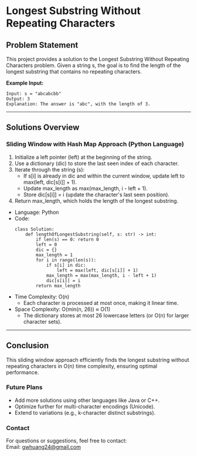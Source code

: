 # **Longest Substring Without Repeating Characters**

## **Problem Statement**
This project provides a solution to the Longest Substring Without Repeating Characters problem. Given a string s, the goal is to find the length of the longest substring that contains no repeating characters.  

  
**Example Input:**
  ```
  Input: s = "abcabcbb"
  Output: 3
  Explanation: The answer is "abc", with the length of 3.
  ```
---

## **Solutions Overview**
### **Sliding Window with Hash Map Approach (Python Language)**
1. Initialize a left pointer (left) at the beginning of the string.
2. Use a dictionary (dic) to store the last seen index of each character.
3. Iterate through the string (s):
   - If s[i] is already in dic and within the current window, update left to max(left, dic[s[i]] + 1).
   - Update max_length as max(max_length, i - left + 1).
   - Store dic[s[i]] = i (update the character's last seen position).
4. Return max_length, which holds the length of the longest substring.  

- Language: Python
- Code:
  ```
  class Solution:
      def lengthOfLongestSubstring(self, s: str) -> int:
          if len(s) == 0: return 0
          left = 0
          dic = {}
          max_length = 1
          for i in range(len(s)):
              if s[i] in dic:
                  left = max(left, dic[s[i]] + 1)
              max_length = max(max_length, i - left + 1)
              dic[s[i]] = i
          return max_length
  ```
- Time Complexity: O(n)  
  - Each character is processed at most once, making it linear time.
- Space Complexity: O(min(n, 26)) ≈ O(1) 
  - The dictionary stores at most 26 lowercase letters (or O(n) for larger character sets).

---

## **Conclusion**
This sliding window approach efficiently finds the longest substring without repeating characters in O(n) time complexity, ensuring optimal performance.  

### **Future Plans**
- Add more solutions using other languages like Java or C++.
- Optimize further for multi-character encodings (Unicode).
- Extend to variations (e.g., k-character distinct substrings).

### **Contact**
For questions or suggestions, feel free to contact:  
Email: gwhuang24@gmail.com
